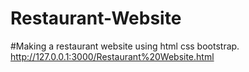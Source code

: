 # Restaurant-Website
#Making a restaurant website using html css bootstrap.
http://127.0.0.1:3000/Restaurant%20Website.html
